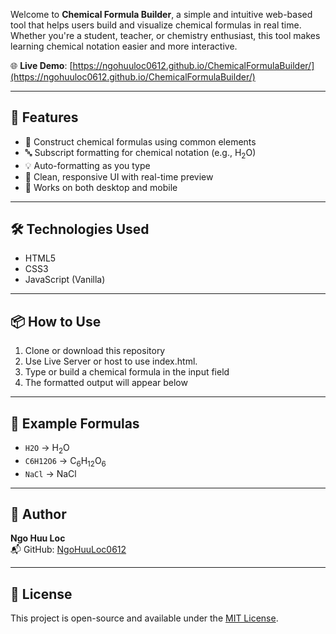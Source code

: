 
Welcome to **Chemical Formula Builder**, a simple and intuitive web-based tool that helps users build and visualize chemical formulas in real time. Whether you're a student, teacher, or chemistry enthusiast, this tool makes learning chemical notation easier and more interactive.

🌐 **Live Demo**: [https://ngohuuloc0612.github.io/ChemicalFormulaBuilder/](https://ngohuuloc0612.github.io/ChemicalFormulaBuilder/)

---

## 🚀 Features

- 🧱 Construct chemical formulas using common elements
- 🔤 Subscript formatting for chemical notation (e.g., H<sub>2</sub>O)
- 💡 Auto-formatting as you type
- 🎨 Clean, responsive UI with real-time preview
- 📱 Works on both desktop and mobile

---

## 🛠️ Technologies Used

- HTML5
- CSS3
- JavaScript (Vanilla)

---

## 📦 How to Use

1. Clone or download this repository
2. Use Live Server or host to use index.html.
3. Type or build a chemical formula in the input field
4. The formatted output will appear below

---

## 🧠 Example Formulas

- `H2O` → H<sub>2</sub>O  
- `C6H12O6` → C<sub>6</sub>H<sub>12</sub>O<sub>6</sub>  
- `NaCl` → NaCl

---

## 👤 Author

**Ngo Huu Loc**  
📬 GitHub: [NgoHuuLoc0612](https://github.com/NgoHuuLoc0612)

---

## 📃 License

This project is open-source and available under the [MIT License](LICENSE).
